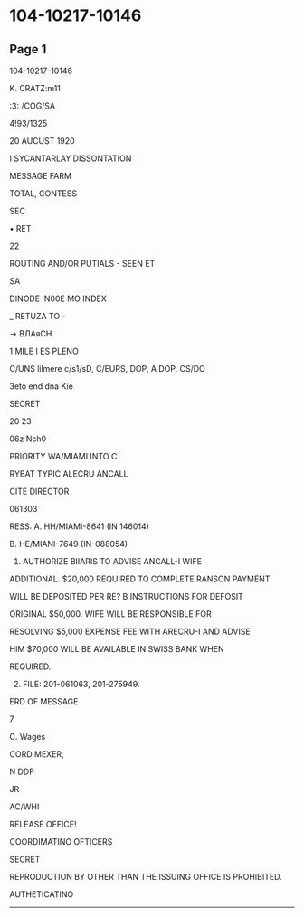 # 104-10217-10146

## Page 1

104-10217-10146

K. CRATZ:m11

:3: /COG/SA

4!93/1325

20 AUCUST 1920

I SYCANTARLAY DISSONTATION

MESSAGE FARM

TOTAL, CONTESS

SEC

• RET

22

ROUTING AND/OR PUTIALS - SEEN ET

SA

DINODE IN00E MO INDEX

_ RETUZA TO -

→ ВЛАяСН

1 MILE I ES PLENO

C/UNS lilmere c/s1/sD, C/EURS, DOP, A DOP. CS/DO

3eto end dna Kie

SECRET

20 23

06z Nch0

PRIORITY WA/MIAMI INTO C

RYBAT TYPIC ALECRU ANCALL

CITE DIRECTOR

061303

RESS: A. HH/MIAMI-8641 (IN 146014)

B. HE/MIANI-7649 (IN-088054)

1. AUTHORIZE BIIARIS TO ADVISE ANCALL-I WIFE

ADDITIONAL. $20,000 REQUIRED TO COMPLETE RANSON PAYMENT

WILL BE DEPOSITED PER RE? B INSTRUCTIONS FOR DEFOSIT

ORIGINAL $50,000. WIFE WILL BE RESPONSIBLE FOR

RESOLVING $5,000 EXPENSE FEE WITH ARECRU-I AND ADVISE

HIM $70,000 WILL BE AVAILABLE IN SWISS BANK WHEN

REQUIRED.

2. FILE: 201-061063, 201-275949.

ERD OF MESSAGE

7

C. Wages

CORD MEXER,

N DDP

JR

AC/WHI

RELEASE OFFICE!

COORDIMATINO OFTICERS

SECRET

REPRODUCTION BY OTHER THAN THE ISSUING OFFICE IS PROHIBITED.

AUTHETICATINO

---

